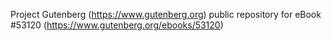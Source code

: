 Project Gutenberg (https://www.gutenberg.org) public repository for
eBook #53120 (https://www.gutenberg.org/ebooks/53120)
